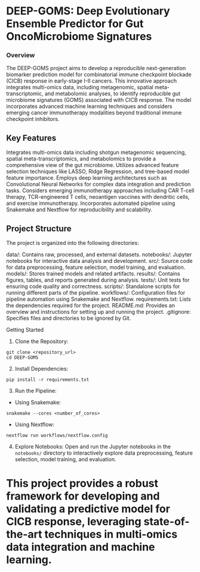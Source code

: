 # DEEP-GOMS: Deep Evolutionary Ensemble Predictor for Gut OncoMicrobiome Signatures

### Overview
The DEEP-GOMS project aims to develop a reproducible next-generation biomarker prediction model for combinatorial immune checkpoint blockade (CICB) response in early-stage I-II cancers. This innovative approach integrates multi-omics data, including metagenomic, spatial meta-transcriptomic, and metabolomic analyses, to identify reproducible gut microbiome signatures (GOMS) associated with CICB response. The model incorporates advanced machine learning techniques and considers emerging cancer immunotherapy modalities beyond traditional immune checkpoint inhibitors.

## Key Features
Integrates multi-omics data including shotgun metagenomic sequencing, spatial meta-transcriptomics, and metabolomics to provide a comprehensive view of the gut microbiome.
Utilizes advanced feature selection techniques like LASSO, Ridge Regression, and tree-based model feature importance.
Employs deep learning architectures such as Convolutional Neural Networks for complex data integration and prediction tasks.
Considers emerging immunotherapy approaches including CAR T-cell therapy, TCR-engineered T cells, neoantigen vaccines with dendritic cells, and exercise immunotherapy.
Incorporates automated pipeline using Snakemake and Nextflow for reproducibility and scalability.

## Project Structure
The project is organized into the following directories:

data/: Contains raw, processed, and external datasets.
notebooks/: Jupyter notebooks for interactive data analysis and development.
src/: Source code for data preprocessing, feature selection, model training, and evaluation.
models/: Stores trained models and related artifacts.
results/: Contains figures, tables, and reports generated during analysis.
tests/: Unit tests for ensuring code quality and correctness.
scripts/: Standalone scripts for running different parts of the pipeline.
workflows/: Configuration files for pipeline automation using Snakemake and Nextflow.
requirements.txt: Lists the dependencies required for the project.
README.md: Provides an overview and instructions for setting up and running the project.
.gitignore: Specifies files and directories to be ignored by Git.

Getting Started
1. Clone the Repository:
```
git clone <repository_url>
cd DEEP-GOMS
```
2. Install Dependencies:
```
pip install -r requirements.txt
```
3. Run the Pipeline:
* Using Snakemake:
```
snakemake --cores <number_of_cores>
```
* Using Nextflow:
```
nextflow run workflows/nextflow.config
```
4. Explore Notebooks: Open and run the Jupyter notebooks in the ```notebooks/``` directory to interactively explore data preprocessing, feature selection, model training, and evaluation.

This project provides a robust framework for developing and validating a predictive model for CICB response, leveraging state-of-the-art techniques in multi-omics data integration and machine learning.
=======

